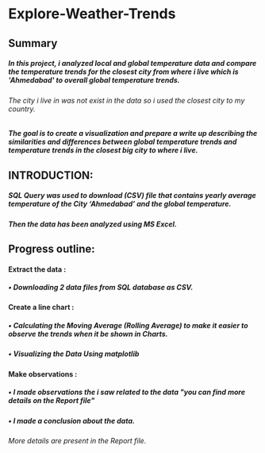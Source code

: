 # Explore-Weather-Trends

## Summary

##### In this project, i analyzed local and global temperature data and compare the temperature trends for the closest city from where i live which is 'Ahmedabad' to overall global temperature trends.
###### The city i live in was not exist in the data so i used the closest city to my country.
##### The goal is to create a visualization and prepare a write up describing the similarities and differences between global temperature trends and temperature trends in the closest big city to where i live.


## INTRODUCTION:

##### SQL Query was used to download (CSV) file that contains yearly average temperature of the City ‘Ahmedabad’ and the global temperature. 
##### Then the data has been analyzed using MS Excel.
#####

## Progress outline:

#### Extract the data : 
##### • Downloading 2 data files from SQL database as CSV.  
#### Create a line chart : 
##### • Calculating the Moving Average (Rolling Average) to make it easier to observe the trends when it be shown in Charts. 
##### • Visualizing the Data Using matplotlib
#### Make observations : 
##### • I made observations the i saw related to the data "you can find more details on the Report file"
##### • I made a conclusion about the data.

###### More details are present in the Report file.
